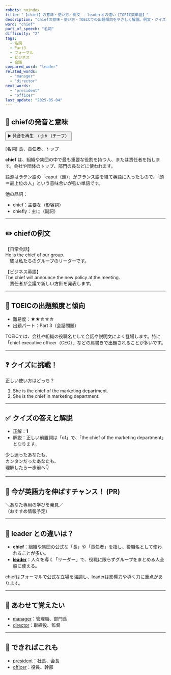 ```yaml
---
robots: noindex
title: "【chief】の意味・使い方・例文 ― leaderとの違い【TOEIC英単語】"
description: "chiefの意味・使い方・TOEICでの出題傾向をやさしく解説。例文・クイズ付きでleaderとの違いもわかりやすく学べます。"
word: "chief"
part_of_speech: "名詞"
difficulty: "2"
tags:
  - 名詞
  - Part3
  - フォーマル
  - ビジネス
  - 会議
compared_word: "leader"
related_words:
  - "manager"
  - "director"
next_words:
  - "president"
  - "officer"
last_update: "2025-05-04"
---
```


## 🔰 chiefの発音と意味

<button class="play-audio" onclick="playTTS('chief')">
  <span class="play-audio-main">
    ▶️ 発音を再生　/ˈtʃiːf/
  </span>
  <span class="play-audio-sub">
    （チーフ）
  </span>
</button>

[名詞] 長、責任者、トップ

**chief** は、組織や集団の中で最も重要な役割を持つ人、または責任者を指します。会社や団体のトップ、部門の長などに使われます。

語源はラテン語の「caput（頭）」がフランス語を経て英語に入ったもので、「頭＝最上位の人」という意味合いが強い単語です。

他の品詞：  
- chief：主要な（形容詞）
- chiefly：主に（副詞）

---

## ✏️ chiefの例文

【日常会話】  
He is the chief of our group.  
　彼は私たちのグループのリーダーです。

【ビジネス英語】  
The chief will announce the new policy at the meeting.  
　責任者が会議で新しい方針を発表します。

---

## 🎯 TOEICの出題頻度と傾向

- 難易度：★★☆☆☆
- 出題パート：Part 3（会話問題）

TOEICでは、会社や組織の役職名として会話や説明文によく登場します。特に「chief executive officer（CEO）」などの肩書きで出題されることが多いです。

---

## ❓ クイズに挑戦！

正しい使い方はどっち？

1. She is the chief of the marketing department.  
2. She is the chief in marketing department.

---

## ✅ クイズの答えと解説

- 正解：**1**
- 解説：正しい前置詞は「of」で、「the chief of the marketing department」となります。

少し迷ったあなたも、  
カンタンだったあなたも、  
理解したら一歩前へ👇️

---

## 🚀 今が英語力を伸ばすチャンス！ (PR)

<div class="info-center">
＼あなた専用の学びを発見／<br>  
（おすすめ情報予定）
</div>

---

## 🤔  leader との違いは？

- **chief**：組織や集団の公式な「長」や「責任者」を指し、役職名として使われることが多い。
- **[leader](/leader)**：人々を導く「リーダー」で、役職に限らずグループをまとめる人全般に使える。

chiefはフォーマルで公式な立場を強調し、leaderは影響力や導く力に重点があります。

---

## 🧩 あわせて覚えたい

- [manager](/manager)：管理職、部門長
- [director](/director)：取締役、監督

---

## 📖 できればこれも

- [president](/president)：社長、会長
- [officer](/officer)：役員、幹部

<!-- cvid: aid40_bid22 -->
